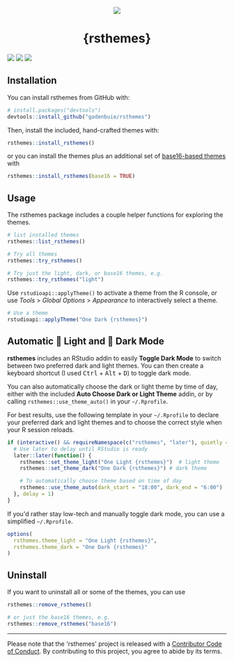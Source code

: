 <p align=center>
  <img src="https://raw.githubusercontent.com/gadenbuie/rsthemes/assets/rsthemes.gif">
  <h1 align="center">{rsthemes}</h1>
</p>

<!-- badges: start -->
[![](https://img.shields.io/badge/rstudio->=1.2.1335-%2381A9D7.svg)](https://www.rstudio.com/products/rstudio/)
![](https://www.r-pkg.org/badges/version/rsthemes)
![](https://img.shields.io/badge/lifecycle-maturing-blue.svg)
<!-- badges: end -->


## Installation

You can install rsthemes from GitHub with:

``` r
# install.packages("devtools")
devtools::install_github("gadenbuie/rsthemes")
```

Then, install the included, hand-crafted themes with:

``` r
rsthemes::install_rsthemes()
```

or you can install the themes plus an additional set of [base16-based themes](https://github.com/chriskempson/base16) with

``` r
rsthemes::install_rsthemes(base16 = TRUE)
```

## Usage

The rsthemes package includes a couple helper functions for exploring the themes.

``` r
# list installed themes
rsthemes::list_rsthemes()

# Try all themes
rsthemes::try_rsthemes()

# Try just the light, dark, or base16 themes, e.g.
rsthemes::try_rsthemes("light")
```

Use `rstudioapi::applyTheme()` to activate a theme from the R console, or use *Tools* > *Global Options* > *Appearance* to interactively select a theme. 

``` r
# Use a theme
rstudioapi::applyTheme("One Dark {rsthemes}")
```

## Automatic &#x1F305; Light and &#x1F303; Dark Mode

**rsthemes** includes an RStudio addin to easily **Toggle Dark Mode** to switch between two preferred dark and light themes. You can then create a keyboard shortcut (I used <kbd>Ctrl</kbd> + <kbd>Alt</kbd> + <kbd>D</kbd>) to toggle dark mode.

You can also automatically choose the dark or light theme by time of day, either with the included **Auto Choose Dark or Light Theme** addin, or by calling `rsthemes::use_theme_auto()` in your `~/.Rprofile`.

For best results, use the following template in your `~/.Rprofile` to declare your preferred dark and light themes and to choose the correct style when your R session reloads.

```r
if (interactive() && requireNamespace(c("rsthemes", "later"), quietly = TRUE)) {
  # Use later to delay until RStudio is ready
  later::later(function() {
    rsthemes::set_theme_light("One Light {rsthemes}")  # light theme
    rsthemes::set_theme_dark("One Dark {rsthemes}") # dark theme

    # To automatically choose theme based on time of day
    rsthemes::use_theme_auto(dark_start = "18:00", dark_end = "6:00")
  }, delay = 1)
}
```

If you'd rather stay low-tech and manually toggle dark mode, you can use a simplified `~/.Rprofile`.

```r
options(
  rsthemes.theme_light = "One Light {rsthemes}",
  rsthemes.theme_dark = "One Dark {rsthemes}"
)
```

## Uninstall

If you want to uninstall all or some of the themes, you can use

``` r
rsthemes::remove_rsthemes()

# or just the base16 themes, e.g.
rsthemes::remove_rsthemes("base16")
```

***

Please note that the 'rsthemes' project is released with a
[Contributor Code of Conduct](CODE_OF_CONDUCT.md).
By contributing to this project, you agree to abide by its terms.
